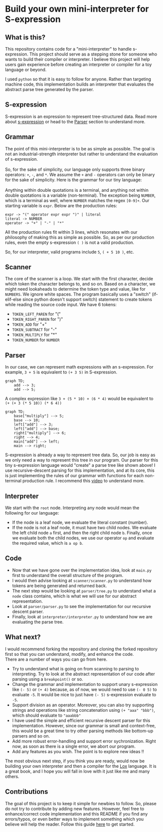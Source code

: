 # Build your own mini-interpreter for S-expression

## What is this?

This repository contains code for a "mini-interpreter" to handle s-expression. This project should serve as a stepping stone for someone who wants to build their compiler or interpreter. I believe this project will help users gain experience before creating an interpreter or compiler for a toy language or beyond. <br>

I used `python` so that it is easy to follow for anyone. Rather than targeting machine code, this implementation builds an interpreter that evaluates the abstract parse tree generated by the parser. 

## S-expression

S-expression is an expression to represent tree-structured data. Read more about [s-expression](https://en.wikipedia.org/wiki/S-expression) or head to the [Parser](https://github.com/paudsu01/S-expression/#parser) section to understand more.

## Grammar

The point of this mini-interpreter is to be as simple as possible. The goal is not an industrial-strength interpreter but rather to understand the evaluation of s-expression. <br><br>
So, for the sake of simplicity, our language only supports three binary operators: `+`, `-`, and `*`. We assume the `+` and `-` operators can only be binary for the sake of simplicity. Here is the grammar for our tiny language:
<br><br>
Anything within double quotations is a terminal, and anything not within double quotations is a variable (non-terminal). The exception being `NUMBER`, which is a terminal as well, where `NUMBER` matches the regex `[0-9]+`. Our starting variable is `expr`. Below are the production rules:

```
expr -> "(" operator expr expr ")" | literal 
literal -> NUMBER
operator -> "+" | "-" | "*" 
```

All the production rules fit within 3 lines, which resonates with our philosophy of making this as simple as possible. So, as per our production rules, even the empty s-expression `( )` is not a valid production. 

So, for our interpreter, valid programs include `5`, `( + 5 10 )`, etc.

## Scanner
The core of the scanner is a loop. We start with the first character, decide which token the character belongs to, and so on. Based on a character, we might need lookaheads to determine the token type and value, like for `NUMBERS`. We ignore white spaces. The program basically uses a "switch" (if-elif-else since python doesn't support switch) statement to create tokens while reading the source code input. We have 6 tokens:
- `TOKEN_LEFT_PAREN` for "("
- `TOKEN_RIGHT_PAREN` for ")"
- `TOKEN_ADD` for "+"
- `TOKEN_SUBTRACT` for "-"
- `TOKEN_MULTIPLY` for "*"
- `TOKEN_NUMBER` for  `NUMBER`
  
## Parser

In our case, we can represent math expressions with an s-expression. For example, `3 + 5` is equivalent to `(+ 3 5)` in S-expression.

```mermaid
graph TD;
    add --> 3;
    add --> 5;
```

A complex expression like `3 + (5 * 10) + (6 * 4)` would be equivalent to `(+ (+ 3 (* 5 10)) (* 6 4))`

```mermaid
graph TD;
    base["multiply"] --> 5;
    base --> 10;
    left["add"] --> 3;
    left["add"] --> base;
    right["multiply"] --> 6;
    right --> 4;
    main["add"] --> left;
    main --> right;
```

S-expression is already a way to represent tree data. So, our job is easy as we only need a way to represent this tree in our program. Our parser for this tiny s-expression language would "create" a parse tree like shown above! I use recursive-descent parsing for this implementation, and at its core, this is just implementing the rules of our grammar with functions for each non-terminal production rule. I recommend this [video](https://www.youtube.com/watch?v=KRbzEaUmog8) to understand more. 

## Interpreter

We start with the `root` node. Interpreting any node would mean the following for our language:
* If the node is a leaf node, we evaluate the literal constant (number).
* If the node is not a leaf node, it must have two child nodes. We evaluate the left child node `a` first, and then the right child node `b`. Finally, once we evaluate both the child nodes, we use our operator `op` and evaluate the required value, which is `a op b`.

## Code

* Now that we have gone over the implementation idea, look at `main.py` first to understand the overall structure of the program.
* I would then advise looking at `scanner/scanner.py` to understand how tokens are being generated and returned back.
* The next step would be looking at `parser/tree.py` to understand what a `node` class contains, which is what we will use for our abstract representation.
* Look at `parser/parser.py` to see the implementation for our recursive descent parser.
* Finally, look at `interpreter/interpreter.py` to understand how we are evaluating the parse tree.
  
## What next?

I would recommend forking the repository and cloning the forked repository first so that you can understand, modify, and enhance the code.  
There are a number of ways you can go from here.
* Try to understand what is going on from scanning to parsing to interpreting. Try to look at the abstract representation of our code after parsing using a `breakpoint()` or so.
* Change the grammar and implementation to support unary s-expression like `(- 5)` or `(+ 4)` because, as of now, we would need to use `(- 0 5)` to evaluate `-5`. It would be nice to just have `(- 5)` s-expression evaluate to `-5`.
* Support division as an operator. Moreover, you can also try supporting strings and operations like string concatenation using `(+ "aaa" "bbb")`, which should evaluate to `"aaabbb"`
* I have used the simple and efficient recursive descent parser for this implementation. However, since our grammar is small and context-free, this would be a great time to try other parsing methods like bottom-up parsers and so on. 
* Add more robust error-handling and support error sychronization. Right now, as soon as there is a single error, we abort our program.
* Add any features as you wish. The point is to explore new ideas !!

The most obvious next step, if you think you are ready, would now be building your own interpreter and then a compiler for the [Lox](https://craftinginterpreters.com/) language. It is a great book, and I hope you will fall in love with it just like me and many others. 

## Contributions

The goal of this project is to keep it simple for newbies to follow. So, please do not try to contribute by adding new features. However, feel free to enhance/correct code implementation and this README if you find any errors/typos, or even better ways to implement something which you believe will help the reader.
Follow this guide [here](https://docs.github.com/en/get-started/exploring-projects-on-github/contributing-to-a-project) to get started. 

